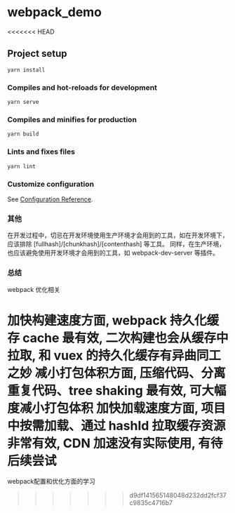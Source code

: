 # webpack_demo
<<<<<<< HEAD

## Project setup

```
yarn install
```

### Compiles and hot-reloads for development

```
yarn serve
```

### Compiles and minifies for production

```
yarn build
```

### Lints and fixes files

```
yarn lint
```

### Customize configuration

See [Configuration Reference](https://cli.vuejs.org/config/).

### 其他

在开发过程中，切忌在开发环境使用生产环境才会用到的工具，如在开发环境下，应该排除 [fullhash]/[chunkhash]/[contenthash] 等工具。
同样，在生产环境，也应该避免使用开发环境才会用到的工具，如 webpack-dev-server 等插件。

### 总结

webpack 优化相关

加快构建速度方面, webpack 持久化缓存 cache 最有效, 二次构建也会从缓存中拉取, 和 vuex 的持久化缓存有异曲同工之妙
减小打包体积方面, 压缩代码、分离重复代码、tree shaking 最有效, 可大幅度减小打包体积
加快加载速度方面, 项目中按需加载、通过 hashId 拉取缓存资源非常有效, CDN 加速没有实际使用, 有待后续尝试
=======
webpack配置和优化方面的学习
>>>>>>> d9df141565148048d232dd2fcf37c9835c4716b7
